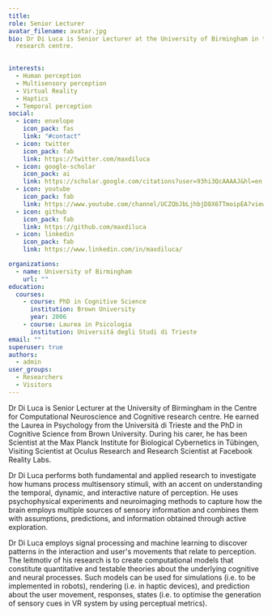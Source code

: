 ```yaml
---
title: 
role: Senior Lecturer
avatar_filename: avatar.jpg
bio: Dr Di Luca is Senior Lecturer at the University of Birmingham in the Centre for Computational Neuroscience and Cognitive
  research centre. 

  
interests:
  - Human perception
  - Multisensory perception
  - Virtual Reality
  - Haptics
  - Temporal perception
social:
  - icon: envelope
    icon_pack: fas
    link: "#contact"
  - icon: twitter
    icon_pack: fab
    link: https://twitter.com/maxdiluca
  - icon: google-scholar
    icon_pack: ai
    link: https://scholar.google.com/citations?user=93hi3QcAAAAJ&hl=en
  - icon: youtube
    icon_pack: fab
    link: https://www.youtube.com/channel/UCZQbJbLjhbjD8X6TTmoipEA?view_as=subscriber
  - icon: github
    icon_pack: fab
    link: https://github.com/maxdiluca
  - icon: linkedin 
    icon_pack: fab
    link: https://www.linkedin.com/in/maxdiluca/

organizations:
  - name: University of Birmingham
    url: ""
education:
  courses:
    - course: PhD in Cognitive Science
      institution: Brown University
      year: 2006
    - course: Laurea in Psicologia
      institution: Universitá degli Studi di Trieste
email: ""
superuser: true
authors:
  - admin
user_groups:
  - Researchers
  - Visitors
---
```

Dr Di Luca is Senior Lecturer at the University of Birmingham in the Centre for Computational Neuroscience and Cognitive
  research centre. He earned the Laurea in Psychology from the Università  di Trieste and the PhD in Cognitive Science from Brown University. During his carer, he has been Scientist at the Max Planck Institute for Biological Cybernetics in Tübingen, Visiting Scientist at Oculus Research and Research Scientist at Facebook Reality Labs.
  
  Dr Di Luca performs both fundamental and applied research to investigate how humans process multisensory stimuli, with an accent on understanding the temporal, dynamic, and interactive nature of perception. He uses psychophysical experiments and neuroimaging methods to capture how the brain employs multiple sources of sensory information and combines them with assumptions, predictions, and information obtained through active exploration. 
  
  Dr Di Luca employs signal processing and machine learning to discover patterns in the interaction and user's movements that relate to perception. The leitmotiv of his research is to create computational models that constitute quantitative and testable theories about the underlying cognitive and neural processes. Such models can be used for simulations (i.e. to be implemented in robots), rendering (i.e. in haptic devices), and prediction about the user movement, responses, states (i.e. to optimise the generation of sensory cues in VR system by using perceptual metrics). 
  
